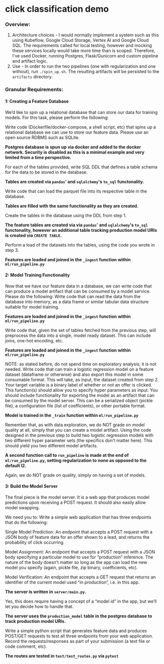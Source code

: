 # click classification demo

### Overview:
1. Architecture choices - I would normally implement a system such as this using Kubeflow, Google Cloud Storage, Vertex AI and Google Cloud SQL. The requirements called for local testing, however and mocking these services locally would take more time than is scoped. Therefore, I've used Docker, running Postgres, Flask/Gunicorn and custom pipeline and artifact logic.
2. Use - In order to run the two pipelines (one with regularization and one without), run `./spin_up.sh`. The resulting artifacts will be persisted to the `artifacts` directory. 

### Granular Requirements:

#### 1: Creating a Feature Database
We’d like to spin up a relational database that can store our data for training models. For this task, please perform the following:

Write code (Dockerfile/docker-compose, a shell script, etc) that spins up a relational database we can use to store our feature data.  Please use an open source RDBMS such as SQLite.
    
**Postgres database is spun up via docker and added to the docker network. Security is disabled as this is a minimal example and very limited from a time perspective.**

For each of the tables provided, write SQL DDL that defines a table schema for the data to be stored in the database.
    
**Tables are created via `pandas`' and `sqlalchemy`'s `to_sql` functonality.**

Write code that can load the parquet file into its respective table in the database.
    
**Tables are filled with the same functionality as they are created.**

Create the tables in the database using the DDL from step 1.
    
**The feature tables are created via via `pandas`' and `sqlalchemy`'s `to_sql` functonality, however an additional table tracking production model URIs is created via `CREATE TABLE`.**

Perform a load of the datasets into the tables, using the code you wrote in step 3.
    
**Features are loaded and joined in the `_ingest` function within `ml/run_pipeline.py`**

#### 2: Model Training Functionality
Now that we have our feature data in a database, we can write code that can produce a model artifact that can be consumed by a model service. Please do the following:
Write code that can read the data from the database into memory, as a data frame or similar tabular data structure suitable for model training.
    
**Features are loaded and joined in the `_ingest` function within `ml/run_pipeline.py`**

Write code that, given the set of tables fetched from the previous step, will preprocess the data into a single, model ready dataset. This can include joins, one-hot encoding, etc.
    
**Features are loaded and joined in the `_ingest` function within `ml/run_pipeline.py`**

NOTE: as stated before, do not spend time on exploratory analysis; it is not needed.
Write code that can train a logistic regression model on a feature dataset (dataframe or otherwise) and also export this model in some consumable format.
This will take, as input, the dataset created from step 2.
Your target variable is a binary label of whether or not an offer is clicked.
This function(s) should allow you to specify hyper parameters as input.
You should include functionality for exporting the model as an artifact that can be consumed by the model server.  This can be a serialized object (pickle file), a configuration file (list of coefficients), or other portable format.
    
**Model is trained in the `_train` function within `ml/run_pipeline.py`**

Remember that, as with data exploration, we do NOT grade on model quality at all, simply that you can create a model artifact.
Using the code designed in the previous step to build two logistic regression models with two different hyper parameter sets (the specifics don’t matter here). This should yield you two different model artifacts.
    
**A second function call to `run_pipeline` is made at the end of `ml/run_pipeline.py`, setting regularization to none as opposed to the default l2.**

Again, we do NOT grade on quality, simply on having a set of models.
#### 3: Build the Model Server
The final piece is the model server. It is a web app that produces model predictions upon receiving a POST request.  It should also easily allow model swapping. 

We need you to:
Write a simple web application that has three endpoints that do the following:

Single Model Prediction: An endpoint that accepts a POST request with a JSON body of feature data for an offer shown to a lead, and returns the probability of click occurring.

Model Assignment: An endpoint that accepts a POST request with a JSON body specifying a particular model to use for “production” inference. The nature of the body doesn’t matter so long as the app can load the new model you specify (again, pickle file, zip binary, coefficients, etc).

Model Verification: An endpoint that accepts a GET request that returns an identifier of the current model used “in production”, i.e. in this app.
    
**The server is written in `server/main.py`.**

Yes, this does require having a concept of a “model id” in the app, but we’ll let you decide how to handle that.

**The server uses the `production_model` table in the postgres database to track production model URIs.**

Write a simple python script that generates feature data and produces POST/GET requests to test all three endpoints from your web application. Record the requests/responses as part of your submission (a text file or code comment, etc).
    
**The routes are tested in `test/test_routes.py` via `pytest`**
    